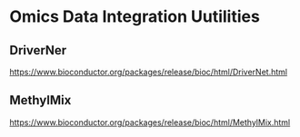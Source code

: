 # Omics Data Integration Uutilities

## DriverNer
https://www.bioconductor.org/packages/release/bioc/html/DriverNet.html

## MethylMix
https://www.bioconductor.org/packages/release/bioc/html/MethylMix.html
